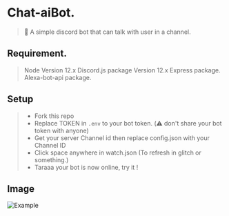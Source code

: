 # Chat-aiBot.
> 🧠 A simple discord bot that can talk with user in a channel.
## Requirement.
> Node Version 12.x
> Discord.js package Version 12.x
> Express package.
> Alexa-bot-api package.
## Setup
> - Fork this repo
> - Replace TOKEN in ```.env``` to your bot token. (⚠️ don't share your bot token with anyone)
> - Get your server Channel id then replace config.json with your Channel ID
> - Click space anywhere in watch.json (To refresh in glitch or something.)
> - Taraaa your bot is now online, try it !
## Image
![Example](https://cdn.discordapp.com/attachments/788306064956588072/788583790204289037/Screenshot_2020-12-16-08-50-21-03.jpg)
